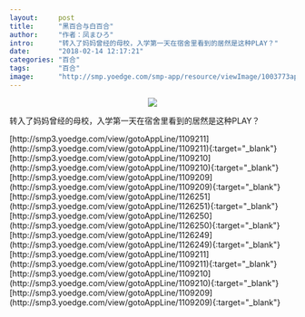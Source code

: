 ```yaml
---
layout:     post
title:      "黑百合与白百合"
author:     "作者：凤まひろ"
intro:      "转入了妈妈曾经的母校，入学第一天在宿舍里看到的居然是这种PLAY？"
date:       "2018-02-14 12:17:21"
categories: "百合"
tags:       "百合"
image:      "http://smp.yoedge.com/smp-app/resource/viewImage/1003773appline.png"
---
```

<div style="text-align: center">
<p><img src="http://smp.yoedge.com/smp-app/resource/viewImage/1003773appline.png"/></p>
</div>
<p class="post-meta">
<span>转入了妈妈曾经的母校，入学第一天在宿舍里看到的居然是这种PLAY？</span>
</p>
[http://smp3.yoedge.com/view/gotoAppLine/1109211](http://smp3.yoedge.com/view/gotoAppLine/1109211){:target="_blank"}
[http://smp3.yoedge.com/view/gotoAppLine/1109210](http://smp3.yoedge.com/view/gotoAppLine/1109210){:target="_blank"}
[http://smp3.yoedge.com/view/gotoAppLine/1109209](http://smp3.yoedge.com/view/gotoAppLine/1109209){:target="_blank"}
[http://smp3.yoedge.com/view/gotoAppLine/1126251](http://smp3.yoedge.com/view/gotoAppLine/1126251){:target="_blank"}
[http://smp3.yoedge.com/view/gotoAppLine/1126250](http://smp3.yoedge.com/view/gotoAppLine/1126250){:target="_blank"}
[http://smp3.yoedge.com/view/gotoAppLine/1126249](http://smp3.yoedge.com/view/gotoAppLine/1126249){:target="_blank"}
[http://smp3.yoedge.com/view/gotoAppLine/1109211](http://smp3.yoedge.com/view/gotoAppLine/1109211){:target="_blank"}
[http://smp3.yoedge.com/view/gotoAppLine/1109210](http://smp3.yoedge.com/view/gotoAppLine/1109210){:target="_blank"}
[http://smp3.yoedge.com/view/gotoAppLine/1109209](http://smp3.yoedge.com/view/gotoAppLine/1109209){:target="_blank"}


